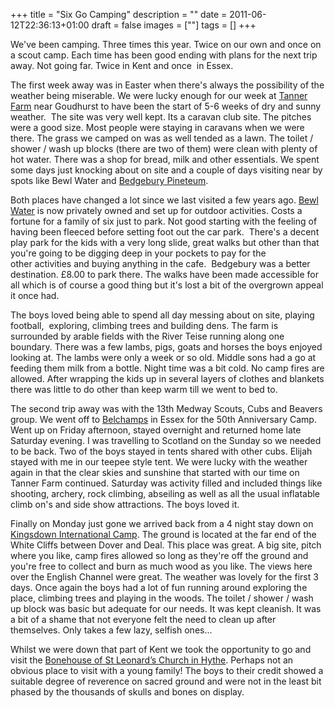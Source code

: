 +++
title = "Six Go Camping"
description = ""
date = 2011-06-12T22:36:13+01:00
draft = false
images = [""]
tags = []
+++


We've been camping. Three times this year. Twice on our own and once on a scout camp. Each time has been good ending with plans for the next trip away. Not going far. Twice in Kent and once  in Essex.

The first week away was in Easter when there's always the possibility of the weather being miserable. We were lucky enough for our week at [Tanner Farm](https://www.tannerfarmpark.co.uk/) near Goudhurst to have been the start of 5-6 weeks of dry and sunny weather.  The site was very well kept. Its a caravan club site. The pitches were a good size. Most people were staying in caravans when we were there. The grass we camped on was as well tended as a lawn. The toilet / shower / wash up blocks (there are two of them) were clean with plenty of hot water. There was a shop for bread, milk and other essentials. We spent some days just knocking about on site and a couple of days visiting near by spots like Bewl Water and [Bedgebury Pineteum](https://www.forestryengland.uk/bedgebury).

Both places have changed a lot since we last visited a few years ago. [Bewl Water](https://www.bewlwater.co.uk) is now privately owned and set up for outdoor activities. Costs a fortune for a family of six just to park. Not good starting with the feeling of having been fleeced before setting foot out the car park.  There's a decent play park for the kids with a very long slide, great walks but other than that you're going to be digging deep in your pockets to pay for the other activities and buying anything in the cafe.  Bedgebury was a better destination. £8.00 to park there. The walks have been made accessible for all which is of course a good thing but it's lost a bit of the overgrown appeal it once had.

The boys loved being able to spend all day messing about on site, playing football,  exploring, climbing trees and building dens. The farm is surrounded by arable fields with the River Teise running along one boundary. There was a few lambs, pigs, goats and horses the boys enjoyed looking at. The lambs were only a week or so old. Middle sons had a go at feeding them milk from a bottle. Night time was a bit cold. No camp fires are allowed. After wrapping the kids up in several layers of clothes and blankets there was little to do other than keep warm till we went to bed to.

The second trip away was with the 13th Medway Scouts, Cubs and Beavers group. We went off to [Belchamps](https://www.belchamps.org.uk) in Essex for the 50th Anniversary Camp. Went up on Friday afternoon, stayed overnight and returned home late Saturday evening. I was travelling to Scotland on the Sunday so we needed to be back. Two of the boys stayed in tents shared with other cubs. Elijah stayed with me in our teepee style tent. We were lucky with the weather again in that the clear skies and sunshine that started with our time on Tanner Farm continued. Saturday was activity filled and included things like shooting, archery, rock climbing, abseiling as well as all the usual inflatable climb on's and side show attractions. The boys loved it.

Finally on Monday just gone we arrived back from a 4 night stay down on [Kingsdown International Camp](https://www.kingsdowncamping.co.uk). The ground is located at the far end of the White Cliffs between Dover and Deal. This place was great. A big site, pitch where you like, camp fires allowed so long as they're off the ground and you're free to collect and burn as much wood as you like. The views here over the English Channel were great. The weather was lovely for the first 3 days. Once again the boys had a lot of fun running around exploring the place, climbing trees and playing in the woods. The toilet / shower / wash up block was basic but adequate for our needs. It was kept cleanish. It was a bit of a shame that not everyone felt the need to clean up after themselves. Only takes a few lazy, selfish ones...

Whilst we were down that part of Kent we took the opportunity to go and visit the [Bonehouse of St Leonard’s Church in Hythe](https://www.slhk.org/theossuary.htm). Perhaps not an obvious place to visit with a young family! The boys to their credit showed a suitable degree of reverence on sacred ground and were not in the least bit phased by the thousands of skulls and bones on display.
